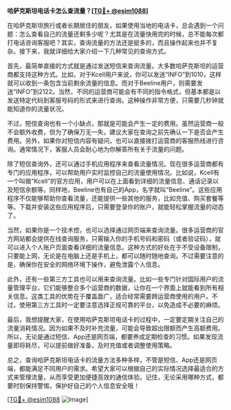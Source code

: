 **哈萨克斯坦电话卡怎么查流量？[[TG💪+ @esim1088](https://t.me/s/esim1088)]**

在哈萨克斯坦旅行或者长期居住的朋友，如果使用当地的电话卡，总会遇到一个问题：怎么查看自己的流量还剩多少呢？尤其是在流量快用完的时候，总不能每次都打电话咨询客服吧？其实，查询流量的方法还是挺多的，而且操作起来也并不复杂。接下来，我就详细给大家介绍一下几种常见的查询方式。

首先，最简单直接的方式就是通过发送短信来查询流量。大多数哈萨克斯坦的运营商都支持这种方式。比如，对于Kcell用户来说，你可以发送“INFO”到1010，这样就可以收到一条包含当前剩余流量的信息。而对于Beeline用户，则需要发送“INFO”到2122。当然，不同的运营商可能会有不同的指令格式，但基本都是以发送特定代码到客服号码的形式来进行查询。这种操作非常方便，只需要几秒钟就能知道你的流量状况。

不过，短信查询也有一个小缺点，那就是可能会产生一定的费用。虽然运营商一般不会额外收费，但为了确保万无一失，建议大家在查询之前先确认一下是否会产生费用。另外，如果你对短信内容有疑问，也可以直接拨打运营商的客服热线进行咨询。通常情况下，客服人员会耐心地为你解答所有关于流量的问题。

除了短信查询外，还可以通过手机应用程序来查看流量情况。现在很多运营商都有专门的应用程序，可以帮助用户实时监控自己的流量使用情况。比如说，Kcell有一个叫做“Kcell”的官方应用，用户可以在上面看到详细的流量信息、通话记录以及短信余额等。同样地，Beeline也有自己的App，名字就叫“Beeline”。这些应用程序不仅能够帮助你查看流量，还能提供一些其他的服务，比如充值、购买套餐等等。下载并安装这些应用程序后，只需要登录你的账户，就能轻松掌握流量的动态了。

当然，如果你是一个技术控，也可以选择通过网页端来查询流量。很多运营商的官方网站都会提供在线查询服务，只需输入你的手机号码和密码（或者验证码），就可以进入个人账户页面查看详细的流量信息。这种方式的好处在于不受设备限制，只要能上网，无论是在电脑上还是手机上，都可以随时随地查询。不过需要注意的是，确保你在安全的网络环境下操作，避免泄露个人信息。

此外，还有一些第三方工具也可以用来查询流量。比如一些专门针对国际用户的流量管理平台，它们能够整合多个运营商的数据，让你在一个界面上就能看到所有相关信息。这类工具的优势在于覆盖面广，适合经常需要跨运营商使用的用户。不过，使用第三方工具时一定要注意选择正规可靠的平台，以免造成不必要的麻烦。

最后，我想提醒大家，在使用哈萨克斯坦电话卡的过程中，一定要定期关注自己的流量消耗情况。因为如果不及时补充流量，可能会导致超出限额而产生高额费用。所以，无论是通过短信、App还是网页端，都要养成定期检查的习惯。如果发现流量即将耗尽，可以提前做好准备，及时充值或者调整使用策略。

总之，查询哈萨克斯坦电话卡的流量方法多种多样，不管是短信、App还是网页端，都能满足不同用户的需求。希望大家可以根据自己的实际情况选择最适合的方式来管理流量，从而享受更加便捷高效的通信体验。记住，无论采用哪种方式，都要时刻保持警惕，保护好自己的个人信息安全哦！

[[TG💪+ @esim1088](https://t.me/s/esim1088) ![Image](https://i.postimg.cc/4NQfJmqS/Snipaste-2025-05-13-00-14-12.png)]